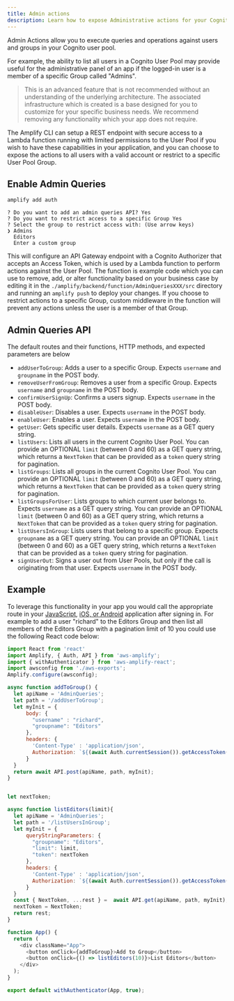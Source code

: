 ```yaml
---
title: Admin actions
description: Learn how to expose Administrative actions for your Cognito User Pool to your end user applications.
---
```


Admin Actions allow you to execute queries and operations against users and groups in your Cognito user pool.

For example, the ability to list all users in a Cognito User Pool may provide useful for the administrative panel of an app if the logged-in user is a member of a specific Group called "Admins".

> This is an advanced feature that is not recommended without an understanding of the underlying architecture. The associated infrastructure which is created is a base designed for you to customize for your specific business needs. We recommend removing any functionality which your app does not require.

The Amplify CLI can setup a REST endpoint with secure access to a Lambda function running with limited permissions to the User Pool if you wish to have these capabilities in your application, and you can choose to expose the actions to all users with a valid account or restrict to a specific User Pool Group.

## Enable Admin Queries

```bash
amplify add auth
```

```console
? Do you want to add an admin queries API? Yes
? Do you want to restrict access to a specific Group Yes
? Select the group to restrict access with: (Use arrow keys)
❯ Admins 
  Editors 
  Enter a custom group 
```

This will configure an API Gateway endpoint with a Cognito Authorizer that accepts an Access Token, which is used by a Lambda function to perform actions against the User Pool. The function is example code which you can use to remove, add, or alter functionality based on your business case by editing it in the `./amplify/backend/function/AdminQueriesXXX/src` directory and running an `amplify push` to deploy your changes. If you choose to restrict actions to a specific Group, custom middleware in the function will prevent any actions unless the user is a member of that Group.

## Admin Queries API

The default routes and their functions, HTTP methods, and expected parameters are below

- `addUserToGroup`: Adds a user to a specific Group. Expects `username` and `groupname` in the POST body.
- `removeUserFromGroup`: Removes a user from a specific Group. Expects `username` and `groupname` in the POST body.
- `confirmUserSignUp`: Confirms a users signup. Expects `username` in the POST body.
- `disableUser`: Disables a user. Expects `username` in the POST body.
- `enableUser`: Enables a user. Expects `username` in the POST body.
- `getUser`: Gets specific user details. Expects `username` as a GET query string.
- `listUsers`: Lists all users in the current Cognito User Pool. You can provide an OPTIONAL `limit` (between 0 and 60) as a GET query string, which returns a `NextToken` that can be provided as a `token` query string for pagination.
- `listGroups`: Lists all groups in the current Cognito User Pool. You can provide an OPTIONAL `limit` (between 0 and 60) as a GET query string, which returns a `NextToken` that can be provided as a `token` query string for pagination.
- `listGroupsForUser`: Lists groups to which current user belongs to. Expects `username` as a GET query string. You can provide an OPTIONAL `limit` (between 0 and 60) as a GET query string, which returns a `NextToken` that can be provided as a `token` query string for pagination.
- `listUsersInGroup`: Lists users that belong to a specific group. Expects `groupname` as a GET query string. You can provide an OPTIONAL `limit` (between 0 and 60) as a GET query string, which returns a `NextToken` that can be provided as a `token` query string for pagination.
- `signUserOut`: Signs a user out from User Pools, but only if the call is originating from that user. Expects `username` in the POST body.

## Example

To leverage this functionality in your app you would call the appropriate route in your [JavaScript](~/lib/restapi/authz.md#cognito-user-pools-authorization), [iOS, or Android](~/sdk/api/rest.md#cognito-user-pools-authorization) application after signing in. For example to add a user "richard" to the Editors Group and then list all members of the Editors Group with a pagination limit of 10 you could use the following React code below:

```js
import React from 'react'
import Amplify, { Auth, API } from 'aws-amplify';
import { withAuthenticator } from 'aws-amplify-react';
import awsconfig from './aws-exports';
Amplify.configure(awsconfig);

async function addToGroup() { 
  let apiName = 'AdminQueries';
  let path = '/addUserToGroup';
  let myInit = {
      body: {
        "username" : "richard",
        "groupname": "Editors"
      }, 
      headers: {
        'Content-Type' : 'application/json',
        Authorization: `${(await Auth.currentSession()).getAccessToken().getJwtToken()}`
      } 
  }
  return await API.post(apiName, path, myInit);
}


let nextToken;

async function listEditors(limit){
  let apiName = 'AdminQueries';
  let path = '/listUsersInGroup';
  let myInit = { 
      queryStringParameters: {
        "groupname": "Editors",
        "limit": limit,
        "token": nextToken
      },
      headers: {
        'Content-Type' : 'application/json',
        Authorization: `${(await Auth.currentSession()).getAccessToken().getJwtToken()}`
      }
  }
  const { NextToken, ...rest } =  await API.get(apiName, path, myInit);
  nextToken = NextToken;
  return rest;
}

function App() {
  return (
    <div className="App">
      <button onClick={addToGroup}>Add to Group</button>
      <button onClick={() => listEditors(10)}>List Editors</button>
    </div>
  );
}

export default withAuthenticator(App, true);
```

